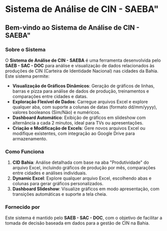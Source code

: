 # Sistema de Análise de CIN - SAEBA"

## Bem-vindo ao Sistema de Análise de CIN - SAEBA"

### Sobre o Sistema
O **Sistema de Análise de CIN - SAEBA** é uma ferramenta desenvolvida pelo **SAEB - SAC - DOC** para análise e visualização de dados relacionados às produções de CIN (Carteira de Identidade Nacional) nas cidades da Bahia. Este sistema permite:

- **Visualização de Gráficos Dinâmicos**: Geração de gráficos de linhas, barras e pizza para análise de dados de produção, treinamentos e comparações entre cidades e datas.
- **Exploração Flexível de Dados**: Carregue arquivos Excel e explore qualquer aba, com suporte a colunas de datas (formato dd/mm/yyyy), valores booleanos (Sim/Não) e numéricos.
- **Dashboard Automático**: Exibição de gráficos em slideshow com alternância a cada 2 minutos, ideal para TVs ou apresentações.
- **Criação e Modificação de Excels**: Gere novos arquivos Excel ou modifique existentes, com integração ao Google Drive para armazenamento.

### Como Funciona
1. **CID Bahia**: Análise detalhada com base na aba "Produtividade" do arquivo Excel, incluindo gráficos de produção por mês, comparações entre cidades e análises individuais.
2. **Dynamic Excel**: Explore qualquer arquivo Excel, escolhendo abas e colunas para gerar gráficos personalizados.
3. **Dashboard Slideshow**: Visualize gráficos em modo apresentação, com transições automáticas e suporte a tela cheia.

### Fornecido por
Este sistema é mantido pelo **SAEB - SAC - DOC**, com o objetivo de facilitar a tomada de decisão baseada em dados para a gestão de CIN na Bahia.
